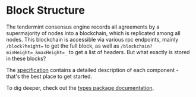 # Block Structure

The tendermint consensus engine records all agreements by a
supermajority of nodes into a blockchain, which is replicated among all
nodes. This blockchain is accessible via various rpc endpoints, mainly
`/block?height=` to get the full block, as well as
`/blockchain?minHeight=_&maxHeight=_` to get a list of headers. But what
exactly is stored in these blocks?

The [specification](../spec/blockchain/blockchain.md) contains a detailed description of each component - that's the best place to get started.

To dig deeper, check out the [types package documentation](https://godoc.org/github.com/gracenoah/tendermint/types).
